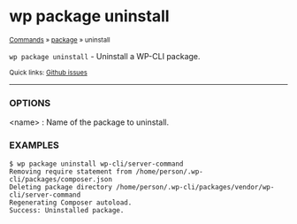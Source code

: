 # wp package uninstall

<small>[Commands](/commands/) &raquo; [package](/commands/package/) &raquo; uninstall</small>

`wp package uninstall` - Uninstall a WP-CLI package.

<small>Quick links: <a href="https://github.com/wp-cli/wp-cli/issues?q=is%3Aopen+label%3Acommand%3Apackage-uninstall+sort%3Aupdated-desc">Github issues</a></small>

<hr />

### OPTIONS

&lt;name&gt;
: Name of the package to uninstall.

### EXAMPLES

    $ wp package uninstall wp-cli/server-command
    Removing require statement from /home/person/.wp-cli/packages/composer.json
    Deleting package directory /home/person/.wp-cli/packages/vendor/wp-cli/server-command
    Regenerating Composer autoload.
    Success: Uninstalled package.



